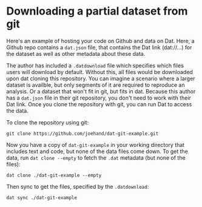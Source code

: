 # Downloading a partial dataset from git
Here's an example of hosting your code on Github and data on Dat. Here, a Github repo contains a  `dat.json` file, that contains the Dat link (dat://...) for the dataset as well as other metadata about these data. 

The author has included a `.datdownload` file which specifies which files users will download by default. Without this, all files would be downloaded upon dat cloning this repository. You can imagine a scenario where a larger dataset is availble, but only segments of it are required to reproduce an analysis. Or a dataset that won't fit in git, but fits in dat. Because this author has a `dat.json` file in their git repository, you don't need to work with their Dat link. Once you clone the repository with git, you can run Dat to access the data.

To clone the repository using git:

```
git clone https://github.com/joehand/dat-git-example.git
```

Now you have a copy of `dat-git-example` in your working directory that includes text and code, but none of the data files come down. To get the data, run `dat clone --empty` to fetch the `.dat` metadata (but none of the files): 

```
dat clone ./dat-git-example --empty
```

Then sync to get the files, specified by the `.datdownload`:

```
dat sync ./dat-git-example
```



